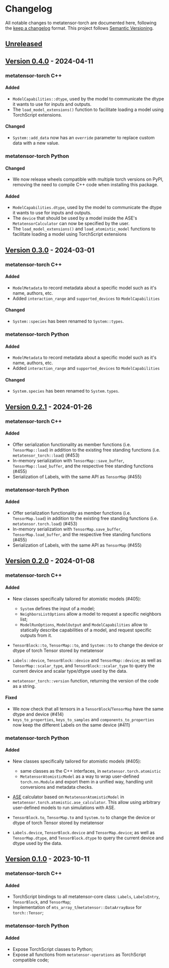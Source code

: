# Changelog

All notable changes to metatensor-torch are documented here, following the [keep
a changelog](https://keepachangelog.com/en/1.1.0/) format. This project follows
[Semantic Versioning](https://semver.org/spec/v2.0.0.html).

## [Unreleased](https://github.com/lab-cosmo/metatensor/)

<!-- Possible sections for each package:

#### Added

#### Fixed

#### Changed

#### Removed
-->

## [Version 0.4.0](https://github.com/lab-cosmo/metatensor/releases/tag/metatensor-torch-v0.4.0) - 2024-04-11

### metatensor-torch C++

#### Added

- `ModelCapabilities::dtype`, used by the model to communicate the dtype it
  wants to use for inputs and outputs.
- The `load_model_extensions()` function to facilitate loading a model using
  TorchScript extensions.

#### Changed

- `System::add_data` now has an `override` parameter to replace custom data with
  a new value.

### metatensor-torch Python

#### Changed

- We now release wheels compatible with multiple torch versions on PyPI,
  removing the need to compile C++ code when installing this package.

#### Added

- `ModelCapabilities.dtype`, used by the model to communicate the dtype it
  wants to use for inputs and outputs.
- The `device` that should be used by a model inside the ASE's
  `MetatensorCalculator` can now be specified by the user.
- The `load_model_extensions()` and `load_atomistic_model` functions to
  facilitate loading a model using TorchScript extensions

## [Version 0.3.0](https://github.com/lab-cosmo/metatensor/releases/tag/metatensor-torch-v0.3.0) - 2024-03-01

### metatensor-torch C++

#### Added

- `ModelMetadata` to record metadata about a specific model such as it's name,
  authors, etc.
- Added `interaction_range` and `supported_devices` to `ModelCapabilities`

#### Changed

- `System::species` has been renamed to `System::types`.

### metatensor-torch Python

#### Added

- `ModelMetadata` to record metadata about a specific model such as it's name,
  authors, etc.
- Added `interaction_range` and `supported_devices` to `ModelCapabilities`

#### Changed

- `System.species` has been renamed to `System.types`.

## [Version 0.2.1](https://github.com/lab-cosmo/metatensor/releases/tag/metatensor-torch-v0.2.1) - 2024-01-26

### metatensor-torch C++

#### Added

- Offer serialization functionality as member functions (i.e. `TensorMap::load`)
  in addition to the existing free standing functions (i.e. `metatensor_torch::load`) (#453)
- In-memory serialization with `TensorMap::save_buffer`, `TensorMap::load_buffer`,
  and the respective free standing functions (#455)
- Serialization of Labels, with the same API as `TensorMap` (#455)


### metatensor-torch Python

#### Added

- Offer serialization functionality as member functions (i.e. `TensorMap.load`)
  in addition to the existing free standing functions (i.e. `metatensor.torch.load`) (#453)
- In-memory serialization with `TensorMap.save_buffer`, `TensorMap.load_buffer`,
  and the respective free standing functions (#455)
- Serialization of Labels, with the same API as `TensorMap` (#455)

## [Version 0.2.0](https://github.com/lab-cosmo/metatensor/releases/tag/metatensor-torch-v0.2.0) - 2024-01-08

### metatensor-torch C++

#### Added

- New classes specifically tailored for atomistic models (#405):
  - `System` defines the input of a model;
  - `NeighborsListOptions` allow a model to request a specific neighbors list;
  - `ModelRunOptions`, `ModelOutput` and `ModelCapabilities` allow to statically
    describe capabilities of a model, and request specific outputs from it.

- `TensorBlock::to`, `TensorMap::to`, and `System::to` to change the device or
  dtype of torch Tensor stored by metatensor
- `Labels::device`, `TensorBlock::device` and `TensorMap::device`; as well as
  `TensorMap::scalar_type`, and `TensorBlock::scalar_type` to query the current
  device and scalar type/dtype used by the data.
- `metatensor_torch::version` function, returning the version of the code as a
  string.

#### Fixed

- We now check that all tensors in a `TensorBlock`/`TensorMap` have the same
  dtype and device (#414)
- `keys_to_properties`, `keys_to_samples` and `components_to_properties` now
  keep the different Labels on the same device (#411)

### metatensor-torch Python

#### Added

- New classes specifically tailored for atomistic models (#405):
  - same classes as the C++ interfaces, in `metatensor.torch.atomistic`
  - `MetatensorAtomisticModel` as a way to wrap user-defined `torch.nn.Module`
    and export them in a unified way, handling unit conversions and metadata
    checks.
- [ASE](https://wiki.fysik.dtu.dk/ase/) calculator based on
  `MetatensorAtomisticModel` in `metatensor.torch.atomistic.ase_calculator`.
  This allow using arbitrary user-defined models to run simulations with ASE.

- `TensorBlock.to`, `TensorMap.to` and `System.to` to change the device or dtype
  of torch Tensor stored by metatensor
- `Labels.device`, `TensorBlock.device` and `TensorMap.device`; as well as
  `TensorMap.dtype`, and `TensorBlock.dtype` to query the current device and
  dtype used by the data.


## [Version 0.1.0](https://github.com/lab-cosmo/metatensor/releases/tag/metatensor-torch-v0.1.0) - 2023-10-11

### metatensor-torch C++

#### Added

- TorchScript bindings to all metatensor-core class: `Labels`, `LabelsEntry`,
  `TensorBlock`, and `TensorMap`;
- Implementation of `mts_array_t`/`metatensor::DataArrayBase` for `torch::Tensor`;

### metatensor-torch Python

#### Added

- Expose TorchScript classes to Python;
- Expose all functions from `metatensor-operations` as TorchScript compatible code;
